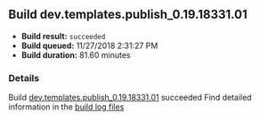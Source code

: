 ## Build dev.templates.publish_0.19.18331.01
- **Build result:** `succeeded`
- **Build queued:** 11/27/2018 2:31:27 PM
- **Build duration:** 81.60 minutes
### Details
Build [dev.templates.publish_0.19.18331.01](https://winappstudio.visualstudio.com/web/build.aspx?pcguid=a4ef43be-68ce-4195-a619-079b4d9834c2&builduri=vstfs%3a%2f%2f%2fBuild%2fBuild%2f26618) succeeded
Find detailed information in the [build log files](https://uwpctdiags.blob.core.windows.net/buildlogs/dev.templates.publish_0.19.18331.01_logs.zip)
